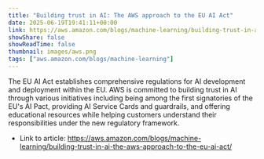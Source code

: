 ```yaml
---
title: "Building trust in AI: The AWS approach to the EU AI Act"
date: 2025-06-19T19:41:11+00:00
link: https://aws.amazon.com/blogs/machine-learning/building-trust-in-ai-the-aws-approach-to-the-eu-ai-act/
showShare: false
showReadTime: false
thumbnail: images/aws.png
tags: ["aws.amazon.com/blogs/machine-learning"]
---
```

The EU AI Act establishes comprehensive regulations for AI development and deployment within the EU. AWS is committed to building trust in AI through various initiatives including being among the first signatories of the EU's AI Pact, providing AI Service Cards and guardrails, and offering educational resources while helping customers understand their responsibilities under the new regulatory framework.

- Link to article: https://aws.amazon.com/blogs/machine-learning/building-trust-in-ai-the-aws-approach-to-the-eu-ai-act/